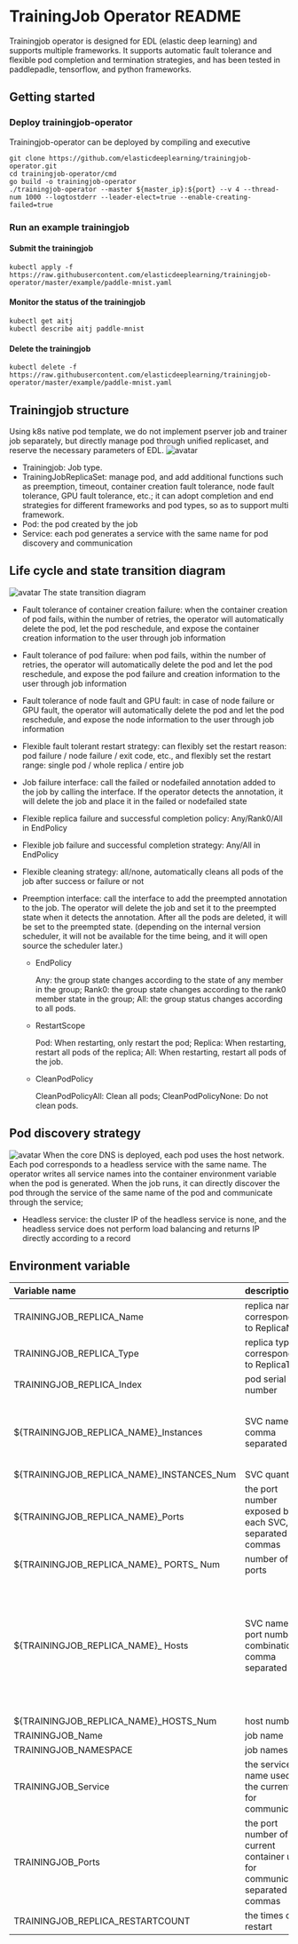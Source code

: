 # TrainingJob Operator README
Trainingjob operator is designed for EDL (elastic deep learning) and supports multiple frameworks. It supports automatic fault tolerance and flexible pod completion and termination strategies, and has been tested in paddlepadle, tensorflow, and python frameworks.

## Getting started
### Deploy trainingjob-operator
Trainingjob-operator can be deployed by compiling and executive

	git clone https://github.com/elasticdeeplearning/trainingjob-operator.git
	cd trainingjob-operator/cmd
	go build -o trainingjob-operator
	./trainingjob-operator --master ${master_ip}:${port} --v 4 --thread-num 1000 --logtostderr --leader-elect=true --enable-creating-failed=true
### Run an example trainingjob
#### Submit the trainingjob
	kubectl apply -f https://raw.githubusercontent.com/elasticdeeplearning/trainingjob-operator/master/example/paddle-mnist.yaml
#### Monitor the status of the trainingjob
	kubectl get aitj
	kubectl describe aitj paddle-mnist
#### Delete the trainingjob
	kubectl delete -f https://raw.githubusercontent.com/elasticdeeplearning/trainingjob-operator/master/example/paddle-mnist.yaml

## Trainingjob structure
Using k8s native pod template, we do not implement pserver job and trainer job separately, but directly manage pod through unified replicaset, and reserve the necessary parameters of EDL.
![avatar](https://github.com/elasticdeeplearning/trainingjob-operator/blob/d8c31bfe88c270f12a444a49b6b485312f7a05a7/docs/diagrams/trainingjob.png?raw=true)
+ Trainingjob: Job type.
+ TrainingJobReplicaSet: manage pod, and add additional functions such as preemption, timeout, container creation fault tolerance, node fault tolerance, GPU fault tolerance, etc.; it can adopt completion and end strategies for different frameworks and pod types, so as to support multi framework.
+ Pod: the pod created by the job
+ Service: each pod generates a service with the same name for pod discovery and communication

## Life cycle and state transition diagram
![avatar](https://github.com/elasticdeeplearning/trainingjob-operator/blob/d8c31bfe88c270f12a444a49b6b485312f7a05a7/docs/diagrams/life_cycle_and_state_transition.png?raw=true)
The state transition diagram
+ Fault tolerance of container creation failure: when the container creation of pod fails, within the number of retries, the operator will automatically delete the pod, let the pod reschedule, and expose the container creation information to the user through job information

+ Fault tolerance of pod failure: when pod fails, within the number of retries, the operator will automatically delete the pod and let the pod reschedule, and expose the pod failure and creation information to the user through job information

+ Fault tolerance of node fault and GPU fault: in case of node failure or GPU fault, the operator will automatically delete the pod and let the pod reschedule, and expose the node information to the user through job information

+ Flexible fault tolerant restart strategy: can flexibly set the restart reason: pod failure / node failure / exit code, etc., and flexibly set the restart range: single pod / whole replica / entire job

+ Job failure interface: call the failed or nodefailed annotation added to the job by calling the interface. If the operator detects the annotation, it will delete the job and place it in the failed or nodefailed state

+ Flexible replica failure and successful completion policy: Any/Rank0/All in EndPolicy

+ Flexible job failure and successful completion strategy: Any/All in EndPolicy

+ Flexible cleaning strategy: all/none, automatically cleans all pods of the job after success or failure or not

+ Preemption interface: call the interface to add the preempted annotation to the job. The operator will delete the job and set it to the preempted state when it detects the annotation. After all the pods are deleted, it will be set to the preempted state. (depending on the internal version scheduler, it will not be available for the time being, and it will open source the scheduler later.)
	+ EndPolicy

		Any: the group state changes according to the state of any member in the group;
		Rank0: the group state changes according to the rank0 member state in the group;
		All: the group status changes according to all pods.
	+ RestartScope

		Pod: When restarting, only restart the pod;
		Replica: When restarting, restart all pods of the replica;
		All: When restarting, restart all pods of the job.
	+ CleanPodPolicy

		CleanPodPolicyAll: Clean all pods;
		CleanPodPolicyNone: Do not clean pods.

## Pod discovery strategy
![avatar](https://github.com/elasticdeeplearning/trainingjob-operator/blob/d8c31bfe88c270f12a444a49b6b485312f7a05a7/docs/diagrams/pod_discovery_strategy.png?raw=true)
When the core DNS is deployed, each pod uses the host network. Each pod corresponds to a headless service with the same name. The operator writes all service names into the container environment variable when the pod is generated. When the job runs, it can directly discover the pod through the service of the same name of the pod and communicate through the service;

+ Headless service: the cluster IP of the headless service is none, and the headless service does not perform load balancing and returns IP directly according to a record

## Environment variable
| Variable name | description | example |
| :------| :------| :------|
|TRAININGJOB_REPLICA_Name| replica name, corresponding to ReplicaName |  |
|TRAININGJOB_REPLICA_Type|replica type, corresponding to ReplicaType||
|TRAININGJOB_REPLICA_Index|pod serial number|0|
|${TRAININGJOB_REPLICA_NAME}_Instances|SVC name, comma separated|test-new-tj-pserver-0, test-new-tj-pserver-1|
|${TRAININGJOB_REPLICA_NAME}_INSTANCES_Num|SVC quantity|2|
|${TRAININGJOB_REPLICA_NAME}_Ports|the port number exposed by each SVC, separated by commas|4444,5555|
|${TRAININGJOB_REPLICA_NAME}_ PORTS_ Num|number of ports|2|
|${TRAININGJOB_REPLICA_NAME}_ Hosts|SVC name and port number combination, comma separated|test-new-tj-pserver-0:4444, test-new-tj-pserver-0:44445, test-new-tj-pserver-1:45555|
|${TRAININGJOB_REPLICA_NAME}_HOSTS_Num|host number|4|
|TRAININGJOB_Name|job name||
|TRAININGJOB_NAMESPACE|job namespace||
|TRAININGJOB_Service|the service name used by the current pod for communication||
|TRAININGJOB_Ports|the port number of the current container used for communication, separated by commas||
|TRAININGJOB_REPLICA_RESTARTCOUNT|the times of restart|1|
